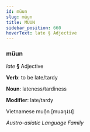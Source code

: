 ```yaml
---
id: müun
slug: müun
title: MÜUN
sidebar_position: 660
hoverText: late § Adjective
---
```


### müun

*late* **§** Adjective

**Verb**: to be late/tardy

**Noun**: lateness/tardiness

**Modifier**: late/tardy

Vietnamese muộn [muəŋ˨˩˨]

*Austro-asiatic Language Family*
